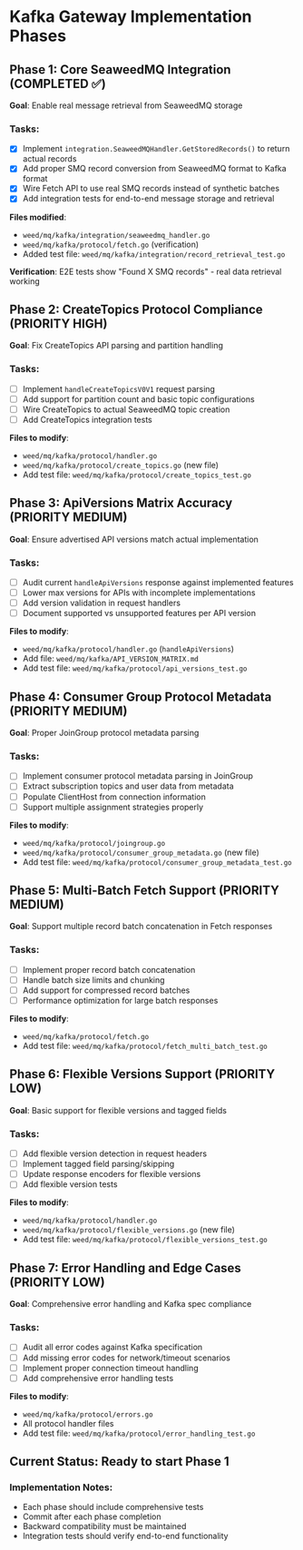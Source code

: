 # Kafka Gateway Implementation Phases

## Phase 1: Core SeaweedMQ Integration (COMPLETED ✅)
**Goal**: Enable real message retrieval from SeaweedMQ storage

### Tasks:
- [x] Implement `integration.SeaweedMQHandler.GetStoredRecords()` to return actual records
- [x] Add proper SMQ record conversion from SeaweedMQ format to Kafka format  
- [x] Wire Fetch API to use real SMQ records instead of synthetic batches
- [x] Add integration tests for end-to-end message storage and retrieval

**Files modified**:
- `weed/mq/kafka/integration/seaweedmq_handler.go`
- `weed/mq/kafka/protocol/fetch.go` (verification)
- Added test file: `weed/mq/kafka/integration/record_retrieval_test.go`

**Verification**: E2E tests show "Found X SMQ records" - real data retrieval working

## Phase 2: CreateTopics Protocol Compliance (PRIORITY HIGH)
**Goal**: Fix CreateTopics API parsing and partition handling

### Tasks:
- [ ] Implement `handleCreateTopicsV0V1` request parsing
- [ ] Add support for partition count and basic topic configurations
- [ ] Wire CreateTopics to actual SeaweedMQ topic creation
- [ ] Add CreateTopics integration tests

**Files to modify**:
- `weed/mq/kafka/protocol/handler.go`
- `weed/mq/kafka/protocol/create_topics.go` (new file)
- Add test file: `weed/mq/kafka/protocol/create_topics_test.go`

## Phase 3: ApiVersions Matrix Accuracy (PRIORITY MEDIUM)
**Goal**: Ensure advertised API versions match actual implementation

### Tasks:
- [ ] Audit current `handleApiVersions` response against implemented features
- [ ] Lower max versions for APIs with incomplete implementations
- [ ] Add version validation in request handlers
- [ ] Document supported vs unsupported features per API version

**Files to modify**:
- `weed/mq/kafka/protocol/handler.go` (`handleApiVersions`)
- Add file: `weed/mq/kafka/API_VERSION_MATRIX.md`
- Add test file: `weed/mq/kafka/protocol/api_versions_test.go`

## Phase 4: Consumer Group Protocol Metadata (PRIORITY MEDIUM)
**Goal**: Proper JoinGroup protocol metadata parsing

### Tasks:
- [ ] Implement consumer protocol metadata parsing in JoinGroup
- [ ] Extract subscription topics and user data from metadata
- [ ] Populate ClientHost from connection information
- [ ] Support multiple assignment strategies properly

**Files to modify**:
- `weed/mq/kafka/protocol/joingroup.go`
- `weed/mq/kafka/protocol/consumer_group_metadata.go` (new file)
- Add test file: `weed/mq/kafka/protocol/consumer_group_metadata_test.go`

## Phase 5: Multi-Batch Fetch Support (PRIORITY MEDIUM)
**Goal**: Support multiple record batch concatenation in Fetch responses

### Tasks:
- [ ] Implement proper record batch concatenation
- [ ] Handle batch size limits and chunking
- [ ] Add support for compressed record batches
- [ ] Performance optimization for large batch responses

**Files to modify**:
- `weed/mq/kafka/protocol/fetch.go`
- Add test file: `weed/mq/kafka/protocol/fetch_multi_batch_test.go`

## Phase 6: Flexible Versions Support (PRIORITY LOW)
**Goal**: Basic support for flexible versions and tagged fields

### Tasks:
- [ ] Add flexible version detection in request headers
- [ ] Implement tagged field parsing/skipping
- [ ] Update response encoders for flexible versions
- [ ] Add flexible version tests

**Files to modify**:
- `weed/mq/kafka/protocol/handler.go`
- `weed/mq/kafka/protocol/flexible_versions.go` (new file)
- Add test file: `weed/mq/kafka/protocol/flexible_versions_test.go`

## Phase 7: Error Handling and Edge Cases (PRIORITY LOW)
**Goal**: Comprehensive error handling and Kafka spec compliance

### Tasks:
- [ ] Audit all error codes against Kafka specification
- [ ] Add missing error codes for network/timeout scenarios
- [ ] Implement proper connection timeout handling
- [ ] Add comprehensive error handling tests

**Files to modify**:
- `weed/mq/kafka/protocol/errors.go`
- All protocol handler files
- Add test file: `weed/mq/kafka/protocol/error_handling_test.go`

## Current Status: Ready to start Phase 1

### Implementation Notes:
- Each phase should include comprehensive tests
- Commit after each phase completion
- Backward compatibility must be maintained
- Integration tests should verify end-to-end functionality
